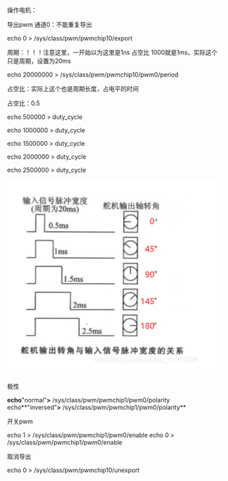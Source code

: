 
操作电机：


导出pwm 通道0：不能重复导出

echo 0 > /sys/class/pwm/pwmchip10/export

周期：！！！注意这里，一开始以为这里是1ns 占空比 1000就是1ms，实际这个只是周期，设置为20ms

echo 20000000 > /sys/class/pwm/pwmchip10/pwm0/period

占空比：实际上这个也是周期长度，占电平的时间

占空比：0.5

echo 500000 > duty_cycle

echo 1000000 > duty_cycle

echo 1500000 > duty_cycle

echo 2000000 > duty_cycle

echo 2500000 > duty_cycle

![1738244145349](image/readme/1738244145349.png)



极性

**echo**"normal"**>** /sys/class/pwm/pwmchip1/pwm0/polarity
echo**"inversed"**>** /sys/class/pwm/pwmchip1/pwm0/polarity**

开关pwm

echo 1 > /sys/class/pwm/pwmchip1/pwm0/enable
echo 0 > /sys/class/pwm/pwmchip1/pwm0/enable

取消导出

echo 0 > /sys/class/pwm/pwmchip10/unexport
